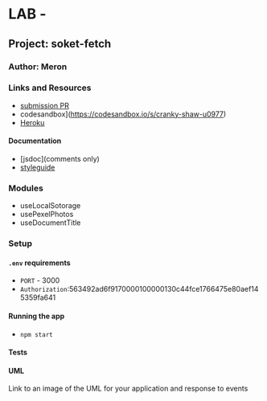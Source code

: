 # LAB - 

## Project: soket-fetch

### Author: Meron

### Links and Resources
* [submission PR](https://github.com/meron-401n14/lab-23/pull/1)
* codesandbox](https://codesandbox.io/s/cranky-shaw-u0977)
* [Heroku](https://lab-13app.herokuapp.com/)


#### Documentation
* [jsdoc](comments only)
* [styleguide](https://github.com/shri/JSDoc-Style-Guide#functions)


### Modules
* useLocalSotorage
* usePexelPhotos
* useDocumentTitle


### Setup
#### `.env` requirements
* `PORT` - 3000
* `Authorization`:563492ad6f9170000100000130c44fce1766475e80aef145359fa641

#### Running the app
* `npm start`

  
#### Tests


#### UML
Link to an image of the UML for your application and response to events
